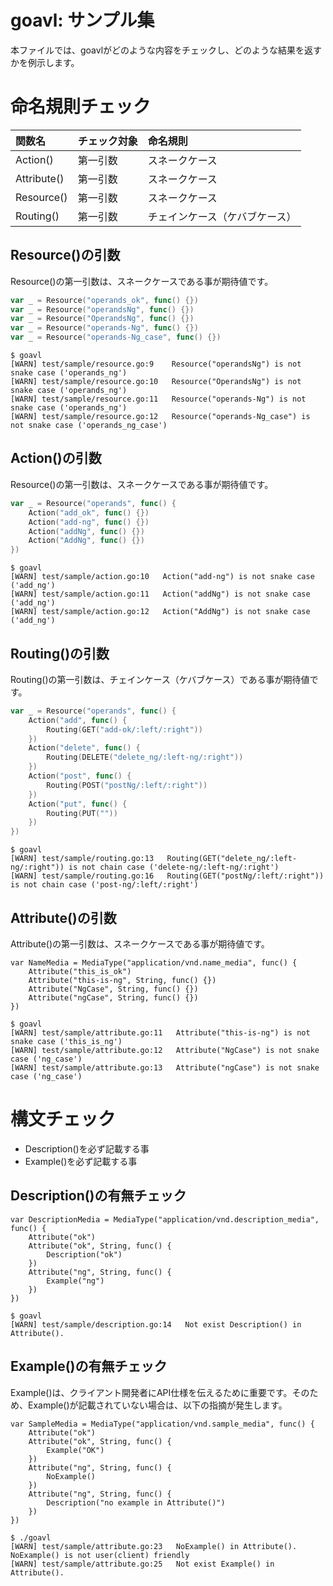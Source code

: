 # goavl: サンプル集
本ファイルでは、goavlがどのような内容をチェックし、どのような結果を返すかを例示します。

# 命名規則チェック

|関数名|チェック対象|命名規則|
|:--|:--|:--|
|Action()|第一引数|スネークケース|
|Attribute()|第一引数|スネークケース|
|Resource()|第一引数|スネークケース|
|Routing()|第一引数|チェインケース（ケバブケース）|


## Resource()の引数
Resource()の第一引数は、スネークケースである事が期待値です。
``` test/sample/resource.go
var _ = Resource("operands_ok", func() {})
var _ = Resource("operandsNg", func() {})
var _ = Resource("OperandsNg", func() {})
var _ = Resource("operands-Ng", func() {})
var _ = Resource("operands-Ng_case", func() {})
```
```
$ goavl 
[WARN] test/sample/resource.go:9    Resource("operandsNg") is not snake case ('operands_ng')
[WARN] test/sample/resource.go:10   Resource("OperandsNg") is not snake case ('operands_ng')
[WARN] test/sample/resource.go:11   Resource("operands-Ng") is not snake case ('operands_ng')
[WARN] test/sample/resource.go:12   Resource("operands-Ng_case") is not snake case ('operands_ng_case')
```

## Action()の引数
Resource()の第一引数は、スネークケースである事が期待値です。
``` test/sample/action.go
var _ = Resource("operands", func() {
	Action("add_ok", func() {})
	Action("add-ng", func() {})
	Action("addNg", func() {})
	Action("AddNg", func() {})
})
```
```
$ goavl 
[WARN] test/sample/action.go:10   Action("add-ng") is not snake case ('add_ng')
[WARN] test/sample/action.go:11   Action("addNg") is not snake case ('add_ng')
[WARN] test/sample/action.go:12   Action("AddNg") is not snake case ('add_ng')
```

## Routing()の引数
Routing()の第一引数は、チェインケース（ケバブケース）である事が期待値です。
``` test/sample/resource.go
var _ = Resource("operands", func() {
	Action("add", func() {
		Routing(GET("add-ok/:left/:right"))
	})
	Action("delete", func() {
		Routing(DELETE("delete_ng/:left-ng/:right"))
	})
	Action("post", func() {
		Routing(POST("postNg/:left/:right"))
	})
	Action("put", func() {
		Routing(PUT(""))
	})
})
```
```
$ goavl 
[WARN] test/sample/routing.go:13   Routing(GET("delete_ng/:left-ng/:right")) is not chain case ('delete-ng/:left-ng/:right')
[WARN] test/sample/routing.go:16   Routing(GET("postNg/:left/:right")) is not chain case ('post-ng/:left/:right')
```

## Attribute()の引数
Attribute()の第一引数は、スネークケースである事が期待値です。
```
var NameMedia = MediaType("application/vnd.name_media", func() {
	Attribute("this_is_ok")
	Attribute("this-is-ng", String, func() {})
	Attribute("NgCase", String, func() {})
	Attribute("ngCase", String, func() {})
})
```
```
$ goavl 
[WARN] test/sample/attribute.go:11   Attribute("this-is-ng") is not snake case ('this_is_ng')
[WARN] test/sample/attribute.go:12   Attribute("NgCase") is not snake case ('ng_case')
[WARN] test/sample/attribute.go:13   Attribute("ngCase") is not snake case ('ng_case')
```

# 構文チェック
- Description()を必ず記載する事
- Example()を必ず記載する事

## Description()の有無チェック
```
var DescriptionMedia = MediaType("application/vnd.description_media", func() {
	Attribute("ok")
	Attribute("ok", String, func() {
		Description("ok")
	})
	Attribute("ng", String, func() {
		Example("ng")
	})
})
```
```
$ goavl
[WARN] test/sample/description.go:14   Not exist Description() in Attribute().
```
## Example()の有無チェック
Example()は、クライアント開発者にAPI仕様を伝えるために重要です。そのため、Example()が記載されていない場合は、以下の指摘が発生します。
```
var SampleMedia = MediaType("application/vnd.sample_media", func() {
	Attribute("ok")
	Attribute("ok", String, func() {
		Example("OK")
	})
	Attribute("ng", String, func() {
		NoExample()
	})
	Attribute("ng", String, func() {
		Description("no example in Attribute()")
	})
})
```
```
$ ./goavl 
[WARN] test/sample/attribute.go:23   NoExample() in Attribute(). NoExample() is not user(client) friendly
[WARN] test/sample/attribute.go:25   Not exist Example() in Attribute().
```
